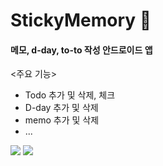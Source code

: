 # StickyMemory 📜

#### 메모, d-day, to-to 작성 안드로이드 앱

<주요 기능>
- Todo 추가 및 삭제, 체크
- D-day 추가 및 삭제
- memo 추가 및 삭제 
- ...

<div>
  <img src="https://img.shields.io/badge/Android%20Studio-3DDC84?style=plastic-square&logo=Android Studio&logoColor=white"/>
  <img src="https://img.shields.io/badge/Kotlin-7F52FF?style=plastic-square&logo=Kotlin&logoColor=white"/>
</div>
<br/>
